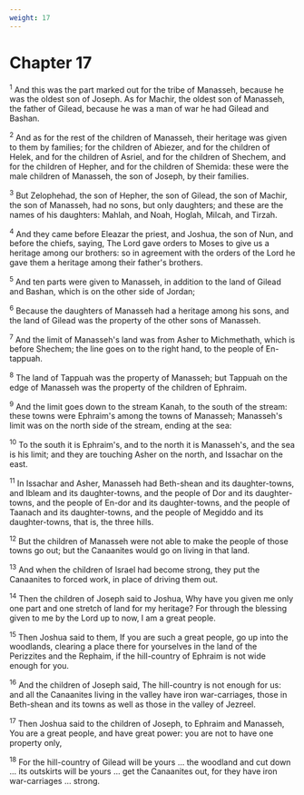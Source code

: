```yaml
---
weight: 17
---
```


# Chapter 17

<sup>1</sup> And this was the part marked out for the tribe of Manasseh, because he was the oldest son of Joseph. As for Machir, the oldest son of Manasseh, the father of Gilead, because he was a man of war he had Gilead and Bashan. 

<sup>2</sup> And as for the rest of the children of Manasseh, their heritage was given to them by families; for the children of Abiezer, and for the children of Helek, and for the children of Asriel, and for the children of Shechem, and for the children of Hepher, and for the children of Shemida: these were the male children of Manasseh, the son of Joseph, by their families. 

<sup>3</sup> But Zelophehad, the son of Hepher, the son of Gilead, the son of Machir, the son of Manasseh, had no sons, but only daughters; and these are the names of his daughters: Mahlah, and Noah, Hoglah, Milcah, and Tirzah. 

<sup>4</sup> And they came before Eleazar the priest, and Joshua, the son of Nun, and before the chiefs, saying, The Lord gave orders to Moses to give us a heritage among our brothers: so in agreement with the orders of the Lord he gave them a heritage among their father's brothers. 

<sup>5</sup> And ten parts were given to Manasseh, in addition to the land of Gilead and Bashan, which is on the other side of Jordan; 

<sup>6</sup> Because the daughters of Manasseh had a heritage among his sons, and the land of Gilead was the property of the other sons of Manasseh. 

<sup>7</sup> And the limit of Manasseh's land was from Asher to Michmethath, which is before Shechem; the line goes on to the right hand, to the people of En-tappuah. 

<sup>8</sup> The land of Tappuah was the property of Manasseh; but Tappuah on the edge of Manasseh was the property of the children of Ephraim. 

<sup>9</sup> And the limit goes down to the stream Kanah, to the south of the stream: these towns were Ephraim's among the towns of Manasseh; Manasseh's limit was on the north side of the stream, ending at the sea: 

<sup>10</sup> To the south it is Ephraim's, and to the north it is Manasseh's, and the sea is his limit; and they are touching Asher on the north, and Issachar on the east. 

<sup>11</sup> In Issachar and Asher, Manasseh had Beth-shean and its daughter-towns, and Ibleam and its daughter-towns, and the people of Dor and its daughter-towns, and the people of En-dor and its daughter-towns, and the people of Taanach and its daughter-towns, and the people of Megiddo and its daughter-towns, that is, the three hills. 

<sup>12</sup> But the children of Manasseh were not able to make the people of those towns go out; but the Canaanites would go on living in that land. 

<sup>13</sup> And when the children of Israel had become strong, they put the Canaanites to forced work, in place of driving them out. 

<sup>14</sup> Then the children of Joseph said to Joshua, Why have you given me only one part and one stretch of land for my heritage? For through the blessing given to me by the Lord up to now, I am a great people. 

<sup>15</sup> Then Joshua said to them, If you are such a great people, go up into the woodlands, clearing a place there for yourselves in the land of the Perizzites and the Rephaim, if the hill-country of Ephraim is not wide enough for you. 

<sup>16</sup> And the children of Joseph said, The hill-country is not enough for us: and all the Canaanites living in the valley have iron war-carriages, those in Beth-shean and its towns as well as those in the valley of Jezreel. 

<sup>17</sup> Then Joshua said to the children of Joseph, to Ephraim and Manasseh, You are a great people, and have great power: you are not to have one property only, 

<sup>18</sup> For the hill-country of Gilead will be yours ... the woodland and cut down ... its outskirts will be yours ... get the Canaanites out, for they have iron war-carriages ... strong. 



